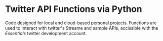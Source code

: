 # Twitter API Functions via Python
Code designed for local and cloud-based personal projects. Functions are used to interact with twitter's Streame and sample APIs, accissible with the *Essentials* twitter development account.
